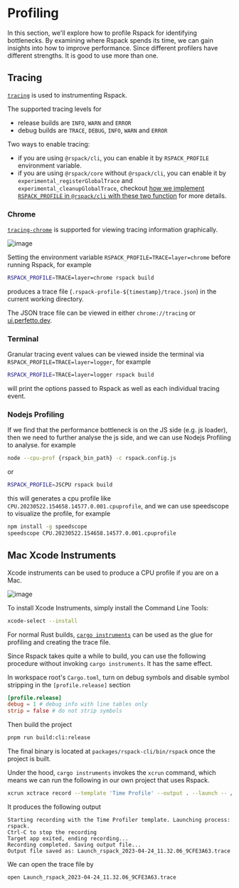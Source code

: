 # Profiling

In this section, we'll explore how to profile Rspack for identifying bottlenecks.
By examining where Rspack spends its time, we can gain insights into how to improve performance.
Since different profilers have different strengths. It is good to use more than one.

<!-- toc -->

## Tracing

[`tracing`](https://crates.io/crates/tracing) is used to instrumenting Rspack.

The supported tracing levels for

- release builds are `INFO`, `WARN` and `ERROR`
- debug builds are `TRACE`, `DEBUG`, `INFO`, `WARN` and `ERROR`

Two ways to enable tracing:

- if you are using `@rspack/cli`, you can enable it by `RSPACK_PROFILE` environment variable.
- if you are using `@rspack/core` without `@rspack/cli`, you can enable it by `experimental_registerGlobalTrace` and `experimental_cleanupGlobalTrace`, checkout [how we implement `RSPACK_PROFILE` in `@rspack/cli` with these two function](https://github.com/web-infra-dev/rspack/blob/25df2981ce1f0232ab05109c0995a249f57e2a09/packages/rspack-cli/src/utils/profile.ts#L186-L187) for more details.

### Chrome

[`tracing-chrome`](https://crates.io/crates/tracing-chrome) is supported for viewing tracing information graphically.

![image](https://github.com/SyMind/rspack-dev-guide/assets/19852293/1af08ba1-a2e9-4e3e-99ab-87c1e62e067b)

Setting the environment variable `RSPACK_PROFILE=TRACE=layer=chrome` before running Rspack, for example

```bash
RSPACK_PROFILE=TRACE=layer=chrome rspack build
```

produces a trace file (`.rspack-profile-${timestamp}/trace.json`) in the current working directory.

The JSON trace file can be viewed in either `chrome://tracing` or [ui.perfetto.dev](https://ui.perfetto.dev).

### Terminal

Granular tracing event values can be viewed inside the terminal via `RSPACK_PROFILE=TRACE=layer=logger`, for example

```bash
RSPACK_PROFILE=TRACE=layer=logger rspack build
```

will print the options passed to Rspack as well as each individual tracing event.

### Nodejs Profiling

If we find that the performance bottleneck is on the JS side (e.g. js loader), then we need to further analyse the js side, and we can use Nodejs Profiling to analyse. for example

```bash
node --cpu-prof {rspack_bin_path} -c rspack.config.js
```

or

```bash
RSPACK_PROFILE=JSCPU rspack build
```

this will generates a cpu profile like `CPU.20230522.154658.14577.0.001.cpuprofile`, and we can use speedscope to visualize the profile, for example

```bash
npm install -g speedscope
speedscope CPU.20230522.154658.14577.0.001.cpuprofile
```

## Mac Xcode Instruments

Xcode instruments can be used to produce a CPU profile if you are on a Mac.

![image](https://github.com/SyMind/rspack-dev-guide/assets/19852293/124e3aee-944a-4509-bb93-1c9213f026d3)

To install Xcode Instruments, simply install the Command Line Tools:

```bash
xcode-select --install
```

For normal Rust builds, [`cargo instruments`](https://github.com/cmyr/cargo-instruments) can be used as the glue
for profiling and creating the trace file.

Since Rspack takes quite a while to build, you can use the following procedure without invoking `cargo instruments`.
It has the same effect.

In workspace root's `Cargo.toml`, turn on debug symbols and disable symbol stripping in the `[profile.release]` section

```toml
[profile.release]
debug = 1 # debug info with line tables only
strip = false # do not strip symbols
```

Then build the project

```bash
pnpm run build:cli:release
```

The final binary is located at `packages/rspack-cli/bin/rspack` once the project is built.

Under the hood, `cargo instruments` invokes the `xcrun` command,
which means we can run the following in our own project that uses Rspack.

```bash
xcrun xctrace record --template 'Time Profile' --output . --launch -- /path/to/rspack/packages/rspack-cli/bin/rspack build
```

It produces the following output

```
Starting recording with the Time Profiler template. Launching process: rspack.
Ctrl-C to stop the recording
Target app exited, ending recording...
Recording completed. Saving output file...
Output file saved as: Launch_rspack_2023-04-24_11.32.06_9CFE3A63.trace
```

We can open the trace file by

```bash
open Launch_rspack_2023-04-24_11.32.06_9CFE3A63.trace
```
